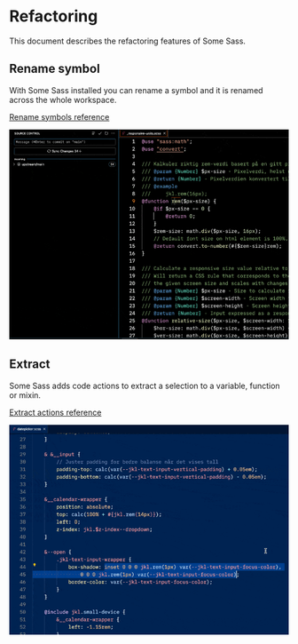 # Refactoring

This document describes the refactoring features of Some Sass.

## Rename symbol

With Some Sass installed you can rename a symbol and it is renamed across the whole workspace.

[Rename symbols reference](https://code.visualstudio.com/docs/editor/refactoring#_rename-symbol)

![](../images/usage/rename-symbol.gif)

## Extract

Some Sass adds code actions to extract a selection to a variable, function or mixin.

[Extract actions reference](https://code.visualstudio.com/docs/editor/refactoring#_refactoring-actions)

![](../images/usage/extract.gif)
